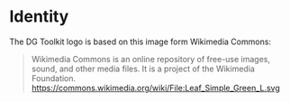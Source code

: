 
# Identity
The DG Toolkit logo is based on this image form Wikimedia Commons:
> Wikimedia Commons is an online repository of free-use images, sound, and other media files. It is a project of the Wikimedia Foundation.
> https://commons.wikimedia.org/wiki/File:Leaf_Simple_Green_L.svg
